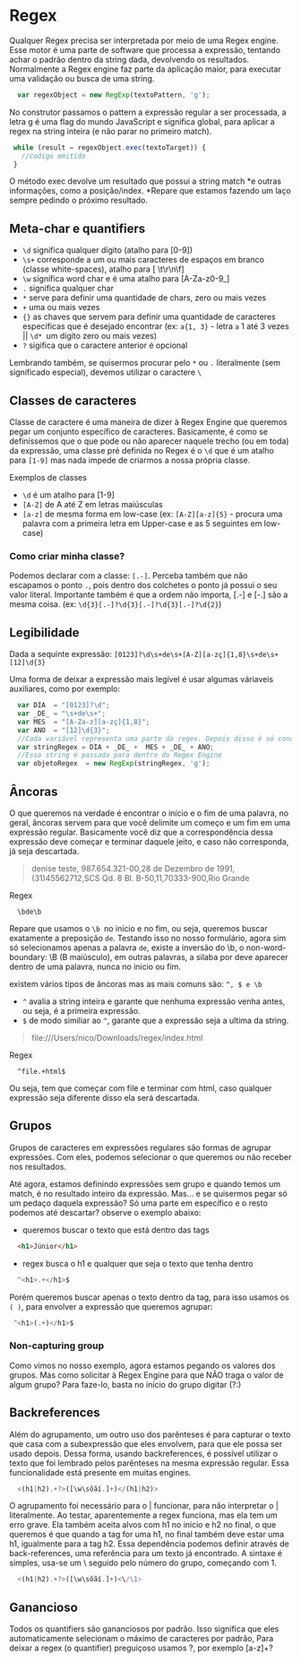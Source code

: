 # Regex

Qualquer Regex precisa ser interpretada por meio de uma Regex engine. Esse motor é uma parte de software que processa a expressão, tentando achar o padrão dentro da string dada, devolvendo os resultados. Normalmente a Regex engine faz parte da aplicação maior, para executar uma validação ou busca de uma string.

```javascript
  var regexObject = new RegExp(textoPattern, 'g');
 ```

No construtor passamos o pattern a expressão regular a ser processada, a letra g é uma flag do mundo JavaScript e significa global, para aplicar a regex na string inteira (e não parar no primeiro match).

 ```javascript
  while (result = regexObject.exec(textoTarget)) {
    //codigo omitido
  } 
 ```

O método exec devolve um resultado que possui a string match *e outras informações, como a posição/index. *Repare que estamos fazendo um laço sempre pedindo o próximo resultado.

 ## Meta-char e quantifiers

- ``\d`` significa qualquer dígito (atalho para [0-9])
- ``\s+`` corresponde a um ou mais caracteres de espaços em branco (classe white-spaces), atalho para [ \t\r\n\f]
- ``\w`` significa word char e é uma atalho para [A-Za-z0-9_]
- ``.`` significa qualquer char
- ``*`` serve para definir uma quantidade de chars, zero ou mais vezes 
- ``+`` uma ou mais vezes
- ``{}`` as chaves que servem para definir uma quantidade de caracteres específicas que é desejado encontrar (ex: ``a{1, 3}`` - letra ``a`` 1 até 3 vezes || ``\d* ``um dígito zero ou mais vezes)
- ``?`` sigifica que o caractere anterior é opcional

Lembrando também, se quisermos procurar pelo ``*`` ou ``.`` literalmente (sem significado especial), devemos utilizar o caractere ``\``

## Classes de caracteres

Classe de caractere é uma maneira de dizer à Regex Engine que queremos pegar um conjunto específico de caracteres. Basicamente, é como se definíssemos que o que pode ou não aparecer naquele trecho (ou em toda) da expressão, uma classe pré definida no Regex é o ``\d`` que é um atalho para ``[1-9]`` mas nada impede de criarmos a nossa própria classe.

Exemplos de classes
- ``\d`` é um atalho para [1-9]
- ``[A-Z]`` de A até Z em letras maiúsculas 
- ``[a-z]`` de mesma forma em low-case (ex: ``[A-Z][a-z]{5}`` - procura uma palavra com a primeira letra em Upper-case e as 5 seguintes em low-case)

### Como criar minha classe?

Podemos declarar com a classe: ``[.-]``. Perceba também que não escapamos o ponto ``.``, pois dentro dos colchetes o ponto já possui o seu valor literal. Importante também é que a ordem não importa, [.-] e [-.] são a mesma coisa. (ex: ``\d{3}[.-]?\d{3}[.-]?\d{3}[.-]?\d{2}``)


## Legibilidade 

Dada a sequinte expressão: ``[0123]?\d\s+de\s+[A-Z][a-zç]{1,8}\s+de\s+[12]\d{3}``

Uma forma de deixar a expressão mais legível é usar algumas váriaveis auxiliares, como por exemplo:

```javascript
  var DIA  = "[0123]?\d"; 
  var _DE_ = "\s+de\s+";
  var MES  = "[A-Za-z][a-zç]{1,8}";
  var ANO  = "[12]\d{3}";
  //Cada variável representa uma parte da regex. Depois disso é só concatenar essas variáveis para ter a expressão final
  var stringRegex = DIA + _DE_ +  MES + _DE_ + ANO;
  //Essa string é passada para dentro do Regex Engine
  var objetoRegex  = new RegExp(stringRegex, 'g');
```

## Âncoras 

O que queremos na verdade é encontrar o início e o fim de uma palavra, no geral, âncoras servem para que você delimite um começo e um fim em uma expressão regular. Basicamente você diz que a correspondência dessa expressão deve começar e terminar daquele jeito, e caso não corresponda, já seja descartada.

> denise teste, 987.654.321-00,28 de Dezembro de 1991,(31)45562712,SCS Qd. 8 Bl. B-50,11,70333-900,Rio Grande 

Regex

```nano 
  \bde\b
``` 

Repare que usamos o ``\b ``no início e no fim, ou seja, queremos buscar exatamente a preposição ``de``. Testando isso no nosso formulário, agora sim só selecionamos apenas a palavra ``de``, existe a inversão do \b, o non-word-boundary: \B (B maiúsculo), em outras palavras, a silaba por deve aparecer dentro de uma palavra, nunca no inicio ou fim.

existem vários tipos de âncoras mas as mais comuns são: ``^, $ e \b``

- ``^`` avalia a string inteira e garante que nenhuma expressão venha antes, ou seja, é a primeira expressão.
- ``$`` de modo similiar ao ``^``, garante que a expressão seja a ultima da string. 

> file:///Users/nico/Downloads/regex/index.html

Regex

```nano
  ^file.+html$
```

Ou seja, tem que começar com file e terminar com html, caso qualquer expressão seja diferente disso ela será descartada.

## Grupos

Grupos de caracteres em expressões regulares são formas de agrupar expressões. Com eles, podemos selecionar o que queremos ou não receber nos resultados.

Até agora, estamos definindo expressões sem grupo e quando temos um match, é no resultado inteiro da expressão. Mas… e se quisermos pegar só um pedaço daquela expressão? Só uma parte em específico e o resto podemos até descartar? observe o exemplo abaixo:

- queremos buscar o texto que está dentro das tags
```html
  <h1>Júnior</h1>
```
- regex busca o h1 e qualquer que seja o texto que tenha dentro
```javascript
  ^<h1>.+</h1>$
```
 Porém queremos buscar apenas o texto dentro da tag, para isso usamos os ``( )``, para envolver a expressão que queremos agrupar:

 ```javascript
  ^<h1>(.+)</h1>$
```

### Non-capturing group
Como vimos no nosso exemplo, agora estamos pegando os valores dos grupos. Mas como solicitar à Regex Engine para que NÃO traga o valor de algum grupo? Para faze-lo, basta no início do grupo digitar (?:)

## Backreferences 

Além do agrupamento, um outro uso dos parênteses é para capturar o texto que casa com a subexpressão que eles envolvem, para que ele possa ser usado depois. Dessa forma, usando backreferences, é possível utilizar o texto que foi lembrado pelos parênteses na mesma expressão regular. Essa funcionalidade está presente em muitas engines.

```javascript 
  <(h1|h2).+?>([\w\sõãí.]+)</(h1|h2)>
```

O agrupamento foi necessário para o | funcionar, para não interpretar o | literalmente. Ao testar, aparentemente a regex funciona, mas ela tem um erro grave. Ela também aceita alvos com h1 no início e h2 no final, o que queremos é que quando a tag for uma h1, no final também deve estar uma h1, igualmente para a tag h2. Essa dependência podemos definir através de back-references, uma referência para um texto já encontrado. A sintaxe é simples, usa-se um \ seguido pelo número do grupo, começando com 1.

```javascript
  <(h1|h2).+?>([\w\sõãí.]+)<\/\1>
```

## Ganancioso

Todos os quantifiers são gananciosos por padrão. Isso significa que eles automaticamente selecionam o máximo de caracteres por padrão, Para deixar a regex (o quantifier) preguiçoso usamos ?, por exemplo [a-z]+?
